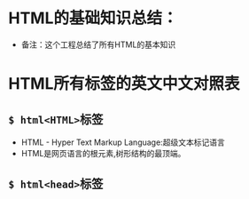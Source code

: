 # HTML的基础知识总结：
* 备注：这个工程总结了所有HTML的基本知识

# HTML所有标签的英文中文对照表
## ```$ html<HTML>```标签
  * HTML - Hyper Text Markup Language:超级文本标记语言
  * HTML是网页语言的根元素,树形结构的最顶端。

## ```$ html<head>```标签


